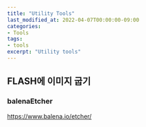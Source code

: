 ```yaml
---
title: "Utility Tools"
last_modified_at: 2022-04-07T00:00:00-09:00
categories:
- Tools
tags:
- tools
excerpt: "Utility tools"
---
```


## FLASH에 이미지 굽기

### balenaEtcher

https://www.balena.io/etcher/
